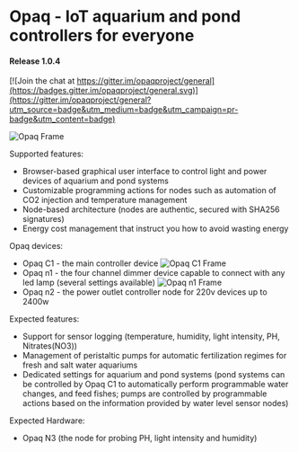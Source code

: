# Opaq - IoT aquarium and pond controllers for everyone
#### Release 1.0.4

[![Join the chat at https://gitter.im/opaqproject/general](https://badges.gitter.im/opaqproject/general.svg)](https://gitter.im/opaqproject/general?utm_source=badge&utm_medium=badge&utm_campaign=pr-badge&utm_content=badge)

![Opaq Frame](/tools/images/opaq_framev103.png?raw=true "Opaq Frame")

Supported features:
- Browser-based graphical user interface to control light and power devices of aquarium and pond systems
- Customizable programming actions for nodes such as automation of CO2 injection and temperature management
- Node-based architecture (nodes are authentic, secured with SHA256 signatures)
- Energy cost management that instruct you how to avoid wasting energy

Opaq devices:
- Opaq C1 - the main controller device ![Opaq C1 Frame](/hardware/opac_c1/v1.1/top.png?raw=true "Opaq C1 Frame")
- Opaq n1 - the four channel dimmer device capable to connect with any led lamp (several settings available) ![Opaq n1 Frame](/hardware/opac_n1/v2.1/top.png?raw=true "Opaq n1 Frame")
- Opaq n2 - the power outlet controller node for 220v devices up to 2400w

Expected features:
- Support for sensor logging (temperature, humidity, light intensity, PH, Nitrates(NO3))
- Management of peristaltic pumps for automatic fertilization regimes for fresh and salt water aquariums
- Dedicated settings for aquarium and pond systems (pond systems can be controlled by Opaq C1 to automatically perform programmable water changes, and feed fishes; pumps are controlled by programmable actions based on the information provided by water level sensor nodes)

Expected Hardware:
- Opaq N3 (the node for probing PH, light intensity and humidity)


